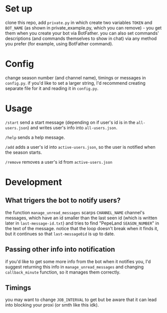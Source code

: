 # Set up
clone this repo, add ```private.py``` in which create two variables ```TOKEN``` and ```BOT_NAME``` (as shown in private_example.py, which you can remove) - you get them when you create your bot via BotFather.
you can also set commands' descriptions (and commands themselves to show in chat) via any method you prefer (for example, using BotFather command).

# Config
change season number (and channel name), timings or messages in ```config.py```.
if you'd like to set a larger string, I'd recommend creating separate file for it and reading it in ```config.py```.

# Usage
```/start``` send a start message (depending on if user's id is in the ```all-users.json```) and writes user's info into ```all-users.json```.

```/help``` sends a help message.

```/add``` adds a user's id into ```active-users.json```, so the user is notified when the season starts.

```/remove``` removes a user's id from ```active-users.json```

# Development
## What trigers the bot to notify users?
the function ```manage_unread_messages``` scarps ```CHANNEL_NAME``` channel's messages, which have an id smaller than the last seen id (which is written later in ```last-message-id.txt```) and tries to find "PepeLand ```SEASON_NUMBER```" in the text of the message. notice that the loop doesn't break when it finds it, but it continues so that ```last-message0id``` is up to date.
## Passing other info into notification
if you'd like to get some more info from the bot when it notifies you, I'd suggest returning this info in ```manage_unread_messages``` and changing ```callback_minute``` function, so it manages them correctly.
## Timings
you may want to change ```JOB_INTERVAL``` to get but be aware that it can lead into blocking your proxi (or smth like this idk).
